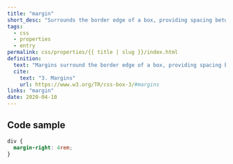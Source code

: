 ```yaml
---
title: "margin"
short_desc: "Surrounds the border edge of a box, providing spacing between boxes."
tags:
  - css
  - properties
  - entry
permalink: css/properties/{{ title | slug }}/index.html
definition:
  text: "Margins surround the border edge of a box, providing spacing between boxes."
  cite:
    text: "3. Margins"
    url: https://www.w3.org/TR/css-box-3/#margins
links: "margin"
date: 2020-04-10
---
```


<h2 class="h3"><span>Code sample</span></h2>

```css
div {
  margin-right: 4rem;
}
```
